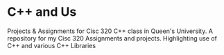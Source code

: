 # C++ and Us
Projects &amp; Assignments for Cisc 320 C++ class in Queen's University.
A repository for my Cisc 320 Assignments and projects. Highlighting use of C++ and various C++ Libraries
